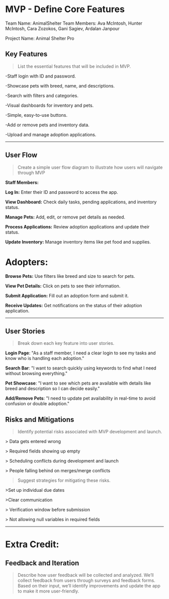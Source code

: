 # MVP \- Define Core Features

Team Name: AnimalShelter 
Team Members: Ava McIntosh, Hunter McIntosh, Cara Zozokos, Gani Sagiev, Ardalan Janpour

Project Name: Animal Shelter Pro

## Key Features

> List the essential features that will be included in MVP. 

-Staff login with ID and password.

-Showcase pets with breed, name, and descriptions.

-Search with filters and categories.

-Visual dashboards for inventory and pets.

-Simple, easy-to-use buttons.

-Add or remove pets and inventory data.

-Upload and manage adoption applications.

***

## User Flow

> Create a simple user flow diagram to illustrate how users will navigate through MVP

**Staff Members:**

**Log In:** Enter their ID and password to access the app.

**View Dashboard:** Check daily tasks, pending applications, and inventory status.

**Manage Pets:** Add, edit, or remove pet details as needed.

**Process Applications:** Review adoption applications and update their status.

**Update Inventory:** Manage inventory items like pet food and supplies.

# Adopters:

**Browse Pets:** Use filters like breed and size to search for pets.

**View Pet Details:** Click on pets to see their information.

**Submit Application:** Fill out an adoption form and submit it.

**Receive Updates:** Get notifications on the status of their adoption application.


***

## User Stories

> Break down each key feature into user stories.

**Login Page**: "As a staff member, I need a clear login to see my tasks and know who is handling each adoption."

**Search Bar**: "I want to search quickly using keywords to find what I need without browsing everything."

**Pet Showcase**: "I want to see which pets are available with details like breed and description so I can decide easily."

**Add/Remove Pets**: "I need to update pet availability in real-time to avoid confusion or double adoption."


## Risks and Mitigations

> Identify potential risks associated with MVP development and launch.

\> Data gets entered wrong 

\> Required fields showing up empty 

\> Scheduling conflicts during development and launch 

\> People falling behind on merges/merge conflicts 


> Suggest strategies for mitigating these risks.

\>Set up individual due dates

\>Clear communication

\> Verification window before submission

\> Not allowing null variables in required fields

*** 

# Extra Credit:

## Feedback and Iteration

> Describe how user feedback will be collected and analyzed.
> We’ll collect feedback from users through surveys and feedback forms. Based on their input, we’ll identify improvements and update the app to make it more user-friendly.
